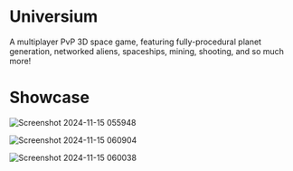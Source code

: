 # Universium

A multiplayer PvP 3D space game, featuring fully-procedural planet generation, networked aliens, spaceships, mining, shooting, and so much more!

# Showcase

![Screenshot 2024-11-15 055948](https://github.com/user-attachments/assets/45a1e1a1-7327-4109-86db-71b35f706b99)

![Screenshot 2024-11-15 060904](https://github.com/user-attachments/assets/a842fe39-160a-444d-815a-dfe8b84c4299)

![Screenshot 2024-11-15 060038](https://github.com/user-attachments/assets/3cf64d0e-a33f-4a95-87bd-d34fef24e424)

